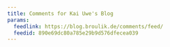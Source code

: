 ```yaml
---
title: Comments for Kai Uwe's Blog
params:
  feedlink: https://blog.broulik.de/comments/feed/
  feedid: 890e69dc80a785e29b9d576dfecea039
---
```

